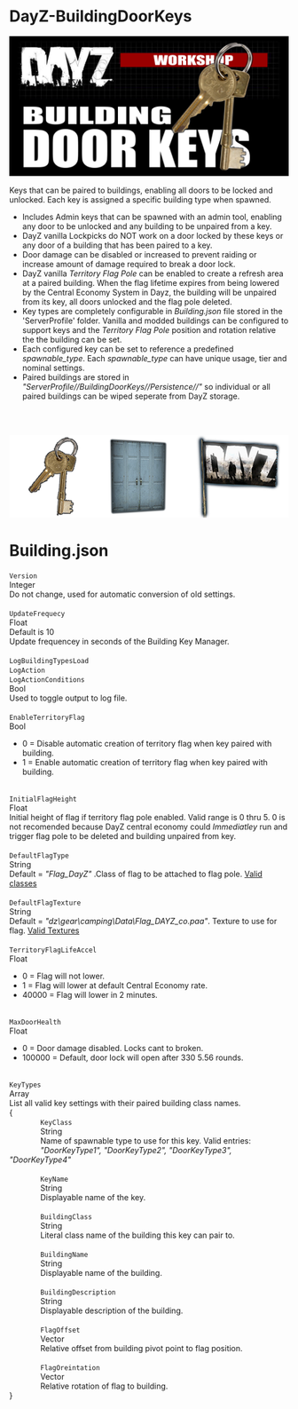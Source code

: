 # DayZ-BuildingDoorKeys
![](https://github.com/mgkelley/DayZ-BuildingDoorKeys/blob/main/common/BuildingDoorKeys.png?raw=true)

Keys that can be paired to buildings, enabling all doors to be locked and unlocked.
Each key is assigned a specific building type when spawned.
* Includes Admin keys that can be spawned with an admin tool, enabling any door to be unlocked and any building to be unpaired from a key.
* DayZ vanilla Lockpicks do NOT work on a door locked by these keys or any door of a building that has been paired to a key.
* Door damage can be disabled or increased to prevent raiding or increase amount of damage required to break a door lock.
* DayZ vanilla _Territory Flag Pole_ can be enabled to create a refresh area at a paired building. When the flag lifetime expires from being lowered by the Central Economy System in Dayz, the building will be unpaired from its key, all doors unlocked and the flag pole deleted.
* Key types are completely configurable in _Building.json_ file stored in the 'ServerProfile' folder. Vanilla and modded buildings can be configured to support keys and the _Territory Flag Pole_ position and rotation relative the the building can be set.
* Each configured key can be set to reference a predefined _spawnable_type_. Each _spawnable_type_ can have unique usage, tier and nominal settings.
* Paired buildings are stored in _"ServerProfile//BuildingDoorKeys//Persistence//"_ so individual or all paired buildings can be wiped seperate from DayZ storage.
<br>
<br>

![](https://github.com/mgkelley/DayZ-BuildingDoorKeys/blob/main/common/Proccess.png?raw=true)

# Building.json
```Version```
<br> 
Integer<br>
Do not change, used for automatic conversion of old settings.
<br>
<br>
```UpdateFrequecy```<br>
Float<br>
Default is 10<br>
Update frequencey in seconds of the Building Key Manager.
<br>
<br>
```LogBuildingTypesLoad```<br>
```LogAction```<br>
```LogActionConditions```<br>
Bool<br>
Used to toggle output to log file.
<br>
<br>
```EnableTerritoryFlag```<br>
Bool
* 0 = Disable automatic creation of territory flag when key paired with building.
* 1 = Enable automatic creation of territory flag when key paired with building.

<br>```InitialFlagHeight```<br>
Float<br>
Initial height of flag if territory flag pole enabled. Valid range is 0 thru 5. 0 is not recomended because DayZ central economy could _Immediatley_ run and trigger flag pole to be deleted and building unpaired from key.
<br>
<br>
```DefaultFlagType```<br>
String<br>
Default = _"Flag_DayZ"_ .Class of flag to be attached to flag pole. [Valid classes](https://github.com/mgkelley/DayZ-BuildingDoorKeys/blob/main/common/FlagClasses.md)
<br>
<br>
```DefaultFlagTexture```<br>
String<br>
Default = _"dz\\gear\\camping\\Data\\Flag_DAYZ_co.paa"_. Texture to use for flag.  [Valid Textures](https://github.com/mgkelley/DayZ-BuildingDoorKeys/blob/main/common/FlagTextures.md)
<br>
<br>
```TerritoryFlagLifeAccel```<br>
Float
* 0 = Flag will not lower.
* 1 = Flag will lower at default Central Economy rate.
* 40000 = Flag will lower in 2 minutes.

<br>```MaxDoorHealth```<br>
Float
* 0 = Door damage disabled. Locks cant to broken.
* 100000 = Default, door lock will open after 330 5.56 rounds.

<br>```KeyTypes```<br>
Array<br>
List all valid key settings with their paired building class names.
<br>
{
<br>
&ensp;&ensp;&ensp;&ensp;&ensp;&ensp;&ensp;&ensp;```KeyClass```<br>
&ensp;&ensp;&ensp;&ensp;&ensp;&ensp;&ensp;&ensp;String<br>
&ensp;&ensp;&ensp;&ensp;&ensp;&ensp;&ensp;&ensp;Name of spawnable type to use for this key. Valid entries:<br>
&ensp;&ensp;&ensp;&ensp;&ensp;&ensp;&ensp;&ensp;_"DoorKeyType1", "DoorKeyType2", "DoorKeyType3", "DoorKeyType4"_
<br>
<br>
&ensp;&ensp;&ensp;&ensp;&ensp;&ensp;&ensp;&ensp;```KeyName```<br>
&ensp;&ensp;&ensp;&ensp;&ensp;&ensp;&ensp;&ensp;String<br>
&ensp;&ensp;&ensp;&ensp;&ensp;&ensp;&ensp;&ensp;Displayable name of the key.
<br>
<br>
&ensp;&ensp;&ensp;&ensp;&ensp;&ensp;&ensp;&ensp;```BuildingClass```<br>
&ensp;&ensp;&ensp;&ensp;&ensp;&ensp;&ensp;&ensp;String<br>
&ensp;&ensp;&ensp;&ensp;&ensp;&ensp;&ensp;&ensp;Literal class name of the building this key can pair to.
<br>
<br>
&ensp;&ensp;&ensp;&ensp;&ensp;&ensp;&ensp;&ensp;```BuildingName```<br>
&ensp;&ensp;&ensp;&ensp;&ensp;&ensp;&ensp;&ensp;String<br>
&ensp;&ensp;&ensp;&ensp;&ensp;&ensp;&ensp;&ensp;Displayable name of the building.
<br>
<br>
&ensp;&ensp;&ensp;&ensp;&ensp;&ensp;&ensp;&ensp;```BuildingDescription```<br>
&ensp;&ensp;&ensp;&ensp;&ensp;&ensp;&ensp;&ensp;String<br>
&ensp;&ensp;&ensp;&ensp;&ensp;&ensp;&ensp;&ensp;Displayable description of the building.
<br>
<br>
&ensp;&ensp;&ensp;&ensp;&ensp;&ensp;&ensp;&ensp;```FlagOffset```<br>
&ensp;&ensp;&ensp;&ensp;&ensp;&ensp;&ensp;&ensp;Vector<br>
&ensp;&ensp;&ensp;&ensp;&ensp;&ensp;&ensp;&ensp;Relative offset from building pivot point to flag position.
<br>
<br>
&ensp;&ensp;&ensp;&ensp;&ensp;&ensp;&ensp;&ensp;```FlagOreintation```<br>
&ensp;&ensp;&ensp;&ensp;&ensp;&ensp;&ensp;&ensp;Vector<br>
&ensp;&ensp;&ensp;&ensp;&ensp;&ensp;&ensp;&ensp;Relative rotation of flag to building.
<br>
}
<br>

